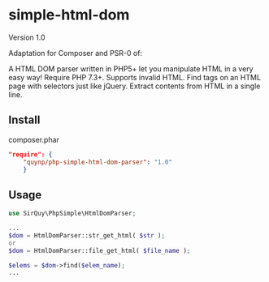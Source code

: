simple-html-dom
==========================

Version 1.0

Adaptation for Composer and PSR-0 of:

A HTML DOM parser written in PHP5+ let you manipulate HTML in a very easy way!
Require PHP 7.3+.
Supports invalid HTML.
Find tags on an HTML page with selectors just like jQuery.
Extract contents from HTML in a single line.

Install
-------

 composer.phar
```json
"require": {
    "quynp/php-simple-html-dom-parser": "1.0"
    }
```

Usage
-----

```php
use SirQuy\PhpSimple\HtmlDomParser;

...
$dom = HtmlDomParser::str_get_html( $str );
or 
$dom = HtmlDomParser::file_get_html( $file_name );

$elems = $dom->find($elem_name);
...

```
